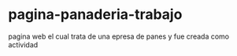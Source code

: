 # pagina-panaderia-trabajo
pagina web el cual trata de una epresa de panes y fue creada como actividad 
